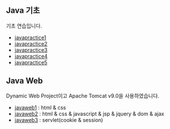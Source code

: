 ## Java 기초  
기초 연습입니다.    
* [javapractice1](https://github.com/EunwonChoi/Java/tree/master/javapractice1 "java 연습")  
* [javapractice2](https://github.com/EunwonChoi/Java/tree/master/javapractice2 "java 연습")  
* [javapractice3](https://github.com/EunwonChoi/Java/tree/master/javapractice3 "java 연습")  
* [javapractice4](https://github.com/EunwonChoi/Java/tree/master/javapractice4 "java 연습")  
* [javapractice5](https://github.com/EunwonChoi/Java/tree/master/javapractice5 "java 연습")  

## Java Web  
Dynamic Web Project이고 Apache Tomcat v9.0을 사용하였습니다.  
* [javaweb1](https://github.com/EunwonChoi/Java/tree/master/javaweb1 "javaweb 연습") : html & css   
* [javaweb2](https://github.com/EunwonChoi/Java/tree/master/javaweb2 "javaweb 연습") : html & css & javascript & jsp & jquery & dom & ajax
* [javaweb3](https://github.com/EunwonChoi/Java/tree/master/javaweb3 "javaweb 연습") : servlet(cookie & session)
